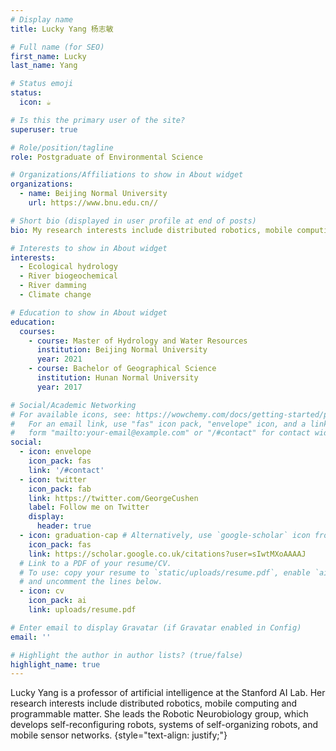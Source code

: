 ```yaml
---
# Display name
title: Lucky Yang 杨志敏

# Full name (for SEO)
first_name: Lucky
last_name: Yang

# Status emoji
status:
  icon: ☕️

# Is this the primary user of the site?
superuser: true

# Role/position/tagline
role: Postgraduate of Environmental Science

# Organizations/Affiliations to show in About widget
organizations:
  - name: Beijing Normal University
    url: https://www.bnu.edu.cn//

# Short bio (displayed in user profile at end of posts)
bio: My research interests include distributed robotics, mobile computing and programmable matter.

# Interests to show in About widget
interests:
  - Ecological hydrology
  - River biogeochemical
  - River damming
  - Climate change

# Education to show in About widget
education:
  courses:
    - course: Master of Hydrology and Water Resources
      institution: Beijing Normal University
      year: 2021
    - course: Bachelor of Geographical Science
      institution: Hunan Normal University
      year: 2017

# Social/Academic Networking
# For available icons, see: https://wowchemy.com/docs/getting-started/page-builder/#icons
#   For an email link, use "fas" icon pack, "envelope" icon, and a link in the
#   form "mailto:your-email@example.com" or "/#contact" for contact widget.
social:
  - icon: envelope
    icon_pack: fas
    link: '/#contact'
  - icon: twitter
    icon_pack: fab
    link: https://twitter.com/GeorgeCushen
    label: Follow me on Twitter
    display:
      header: true
  - icon: graduation-cap # Alternatively, use `google-scholar` icon from `ai` icon pack
    icon_pack: fas
    link: https://scholar.google.co.uk/citations?user=sIwtMXoAAAAJ
  # Link to a PDF of your resume/CV.
  # To use: copy your resume to `static/uploads/resume.pdf`, enable `ai` icons in `params.yaml`,
  # and uncomment the lines below.
  - icon: cv
    icon_pack: ai
    link: uploads/resume.pdf

# Enter email to display Gravatar (if Gravatar enabled in Config)
email: ''

# Highlight the author in author lists? (true/false)
highlight_name: true
---
```



Lucky Yang is a professor of artificial intelligence at the Stanford AI Lab. Her research interests include distributed robotics, mobile computing and programmable matter. She leads the Robotic Neurobiology group, which develops self-reconfiguring robots, systems of self-organizing robots, and mobile sensor networks.
{style="text-align: justify;"}

